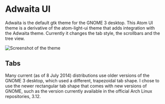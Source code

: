 # Adwaita UI
Adwaita is the default gtk theme for the GNOME 3 desktop. This Atom UI theme is
a derivative of the atom-light-ui theme that adds integration with the Adwaita
theme. Currently it changes the tab style, the scrollbars and the tree view.

![Screenshot of the theme](https://raw.githubusercontent.com/forivall/adwaita-pro-ui/master/screenshot.png)

## Tabs
Many current (as of 8 July 2014) distributions use older versions of the GNOME 3
desktop, which used a different, trapezoidal tab shape. I chose to use the newer
rectangular tab shape that comes with new versions of GNOME, such as the version
currently available in the official Arch Linux repositories, 3.12.
